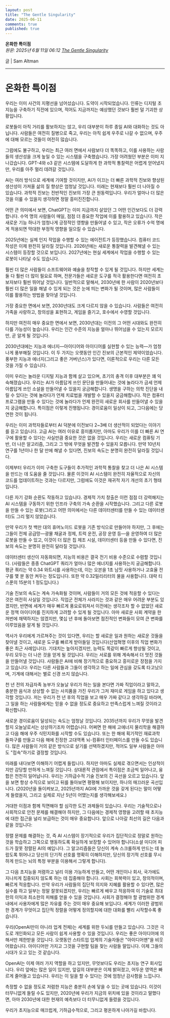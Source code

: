 ```yaml
---
layout: post
title: "The Gentle Singularity"
date: 2025-06-11
comments: true
published: true
---
```


**온화한 특이점**  
_원문: 2025년 6월 11일 06:12 [The Gentle Singularity](https://blog.samaltman.com/the-gentle-singularity)_  

글 | Sam Altman

---

# 온화한 특이점

우리는 이미 사건의 지평선을 넘어섰습니다. 도약이 시작되었습니다. 인류는 디지털 초지능을 구축하기 직전에 있으며, 적어도 지금까지는 예상했던 것보다 훨씬 덜 기괴한 상황입니다.

로봇들이 아직 거리를 활보하지는 않고, 우리 대부분이 하루 종일 AI와 대화하는 것도 아닙니다. 사람들은 여전히 질병으로 죽고, 우리는 아직 쉽게 우주로 나갈 수 없으며, 우주에 대해 모르는 것들이 여전히 많습니다.

그럼에도 불구하고, 우리는 최근 여러 면에서 사람보다 더 똑똑하고, 이를 사용하는 사람들의 생산성을 크게 높일 수 있는 시스템을 구축했습니다. 가장 어려웠던 부분은 이미 지나갔습니다. GPT-4와 o3 같은 시스템에 도달하게 한 과학적 통찰력은 어렵게 얻어냈지만, 우리를 아주 멀리 데려갈 것입니다.

AI는 여러 방식으로 세계에 기여할 것이지만, AI가 이끄는 더 빠른 과학적 진보와 향상된 생산성이 가져올 삶의 질 향상은 엄청날 것입니다. 미래는 현재보다 훨씬 더 나아질 수 있습니다. 과학적 진보는 전반적인 진보의 가장 큰 원동력입니다. 우리가 얼마나 더 많은 것을 이룰 수 있을지 생각하면 정말 흥미진진합니다.

어떤 큰 의미에서 보면, ChatGPT는 이미 지금까지 살았던 그 어떤 인간보다도 더 강력합니다. 수억 명의 사람들이 매일, 점점 더 중요한 작업에 이를 활용하고 있습니다. 작은 새로운 기능 하나가 엄청나게 긍정적인 영향을 만들어낼 수 있고, 작은 오류가 수억 명에게 적용되면 막대한 부정적 영향을 일으킬 수 있습니다.

2025년에는 실제 인지 작업을 수행할 수 있는 에이전트가 등장했습니다. 컴퓨터 코드 작성은 이제 완전히 달라질 것입니다. 2026년에는 새로운 통찰력을 발견해낼 수 있는 시스템이 등장할 것으로 보입니다. 2027년에는 현실 세계에서 작업을 수행할 수 있는 로봇이 나타날 수도 있습니다.

훨씬 더 많은 사람들이 소프트웨어와 예술을 창작할 수 있게 될 것입니다. 하지만 세계는 둘 다 훨씬 더 많이 필요로 하며, 전문가들은 새로운 도구를 적극 활용한다면 여전히 초보자보다 훨씬 뛰어날 것입니다. 일반적으로 말해서, 2030년에 한 사람이 2020년보다 훨씬 더 많은 일을 해낼 수 있게 되는 것은 눈에 띄는 변화가 될 것이며, 많은 사람들이 이를 활용하는 방법을 찾아낼 것입니다.

가장 중요한 면에서 보면, 2030년대도 크게 다르지 않을 수 있습니다. 사람들은 여전히 가족을 사랑하고, 창의성을 표현하고, 게임을 즐기고, 호수에서 수영할 것입니다.

하지만 여전히 매우 중요한 면에서 보면, 2030년대는 이전의 그 어떤 시대와도 완전히 다를 가능성이 높습니다. 우리는 인간 수준의 지능을 얼마나 뛰어넘을 수 있는지 모르지만, 곧 알게 될 것입니다.

2030년대에는 지능과 에너지—아이디어와 아이디어를 실현할 수 있는 능력—가 엄청나게 풍부해질 것입니다. 이 두 가지는 오랫동안 인간 진보의 근본적인 제약이었습니다. 풍부한 지능과 에너지(그리고 좋은 거버넌스)가 있다면, 이론적으로 우리는 다른 모든 것을 가질 수 있습니다.

이미 우리는 놀라운 디지털 지능과 함께 살고 있으며, 초기의 충격 이후 대부분은 꽤 익숙해졌습니다. 우리는 AI가 아름답게 쓰인 문단을 만들어내는 것에 놀라다가 금세 언제 아름답게 쓰인 소설을 만들어낼 수 있을지 궁금해합니다. 생명을 구하는 의학 진단을 내릴 수 있다는 것에 놀라다가 언제 치료법을 개발할 수 있을지 궁금해합니다. 작은 컴퓨터 프로그램을 만들 수 있다는 것에 놀라다가 언제 완전히 새로운 회사를 만들어낼 수 있을지 궁금해합니다. 특이점은 이렇게 진행됩니다: 경이로움이 일상이 되고, 그다음에는 당연한 것이 됩니다.

우리는 이미 과학자들로부터 AI 덕분에 이전보다 2~3배 더 생산적이 되었다는 이야기를 듣고 있습니다. 고급 AI는 여러 이유로 흥미롭지만, 아마도 우리가 이를 더 빠른 AI 연구에 활용할 수 있다는 사실만큼 중요한 것은 없을 것입니다. 우리는 새로운 컴퓨팅 기반, 더 나은 알고리즘, 그리고 그 밖에 무엇을 발견할 수 있을지 모릅니다. 만약 10년치 연구를 1년이나 한 달 만에 해낼 수 있다면, 진보의 속도는 분명히 완전히 달라질 것입니다.

이제부터 우리가 이미 구축한 도구들이 추가적인 과학적 통찰을 찾고 더 나은 AI 시스템을 만드는 데 도움을 줄 것입니다. 물론 이것이 AI 시스템이 완전히 자율적으로 자신의 코드를 업데이트하는 것과는 다르지만, 그럼에도 이것은 재귀적 자기 개선의 초기 형태입니다.

다른 자기 강화 순환도 작동하고 있습니다. 경제적 가치 창출은 이런 점점 더 강력해지는 AI 시스템을 구동하기 위한 인프라 구축의 가속 순환을 시작했습니다. 그리고 다른 로봇을 만들 수 있는 로봇(그리고 어떤 의미에서는 다른 데이터센터를 만들 수 있는 데이터센터)도 그리 멀지 않았습니다.

만약 우리가 첫 백만 대의 휴머노이드 로봇을 기존 방식으로 만들어야 하지만, 그 후에는 그들이 전체 공급망—광물 채굴과 정제, 트럭 운전, 공장 운영 등—을 운영하여 더 많은 로봇을 만들 수 있고, 이것이 더 많은 칩 제조 시설, 데이터센터 등을 만들 수 있다면, 진보의 속도는 분명히 완전히 달라질 것입니다.

데이터센터 생산이 자동화되면, 지능의 비용은 결국 전기 비용 수준으로 수렴할 것입니다. (사람들은 종종 ChatGPT 쿼리가 얼마나 많은 에너지를 사용하는지 궁금해합니다. 평균 쿼리는 약 0.34 와트시를 사용하는데, 이는 오븐을 1초 남짓 사용하거나 고효율 전구를 몇 분 동안 켜두는 정도입니다. 또한 약 0.32밀리리터의 물을 사용합니다. 대략 티스푼의 15분의 1 정도입니다.)

기술 진보의 속도는 계속 가속화될 것이며, 사람들이 거의 모든 것에 적응할 수 있다는 것은 여전히 사실일 것입니다. 직업군 전체가 사라지는 것과 같은 매우 어려운 부분도 있겠지만, 반면에 세계가 매우 빠르게 풍요로워져서 이전에는 생각조차 할 수 없었던 새로운 정책 아이디어를 진지하게 고려할 수 있게 될 것입니다. 아마 새로운 사회 계약을 한꺼번에 채택하지는 않겠지만, 몇십 년 후에 돌아보면 점진적인 변화들이 모여 큰 변화를 이루었음을 알게 될 것입니다.

역사가 우리에게 가르쳐주는 것이 있다면, 우리는 할 새로운 일과 원하는 새로운 것들을 찾아낼 것이고, 새로운 도구를 빠르게 받아들일 것입니다(산업혁명 이후의 직업 변화가 좋은 최근 사례입니다). 기대치는 높아지겠지만, 능력도 똑같이 빠르게 향상될 것이고, 우리 모두는 더 나은 것을 얻게 될 것입니다. 우리는 서로를 위해 계속해서 더 멋진 것들을 만들어낼 것입니다. 사람들은 AI에 비해 장기적으로 중요하고 흥미로운 장점을 가지고 있습니다: 우리는 다른 사람들과 그들이 생각하고 하는 일에 관심을 갖도록 타고났으며, 기계에 대해서는 별로 신경 쓰지 않습니다.

천 년 전의 자급자족 농부가 오늘날 우리가 하는 일을 본다면 가짜 직업이라고 말하고, 충분한 음식과 상상할 수 없는 사치품을 가진 우리가 그저 재미로 게임을 하고 있다고 생각할 것입니다. 저는 우리가 천 년 후의 직업을 보고 매우 가짜 같다고 생각하길 바라며, 그 일을 하는 사람들에게는 믿을 수 없을 정도로 중요하고 만족스럽게 느껴질 것이라고 확신합니다.

새로운 경이로움이 달성되는 속도는 엄청날 것입니다. 2035년까지 우리가 무엇을 발견할지 오늘날로서는 상상하기조차 어렵습니다. 어쩌면 한 해에 고에너지 물리학을 해결하고 다음 해에 우주 식민지화를 시작할 수도 있습니다. 또는 한 해에 획기적인 재료과학 돌파구를 만들고 다음 해에 진정한 고대역폭 뇌-컴퓨터 인터페이스를 만들 수도 있습니다. 많은 사람들이 거의 같은 방식으로 살기를 선택하겠지만, 적어도 일부 사람들은 아마도 "접속"하기로 결정할 것입니다.

미래를 내다보면 이해하기 어렵게 들립니다. 하지만 아마도 실제로 겪으면서는 인상적이지만 감당할 만하게 느껴질 것입니다. 상대론적 관점에서 특이점은 조금씩 일어나고, 융합은 천천히 일어납니다. 우리는 기하급수적 기술 진보의 긴 곡선을 오르고 있습니다. 앞을 보면 항상 수직으로 보이고 뒤를 돌아보면 평평해 보이지만, 하나의 매끄러운 곡선입니다. (2020년을 돌이켜보고, 2025년까지 AGI에 가까운 것을 갖게 된다는 말이 어떻게 들렸을지, 그리고 실제로 지난 5년이 어땠는지를 생각해보세요.)

거대한 이점과 함께 직면해야 할 심각한 도전 과제들이 있습니다. 우리는 기술적으로나 사회적으로 안전 문제를 해결해야 하지만, 그 다음에는 경제적 영향을 고려할 때 초지능에 대한 접근을 널리 보급하는 것이 매우 중요합니다. 앞으로 나아갈 최선의 길은 다음과 같을 것입니다:

정렬 문제를 해결하는 것, 즉 AI 시스템이 장기적으로 우리가 집단적으로 정말로 원하는 것을 학습하고 그쪽으로 행동하도록 확실하게 보장할 수 있어야 합니다(소셜 미디어 피드가 잘못 정렬된 AI의 예입니다. 그 알고리즘들은 당신이 계속 스크롤하게 만드는 데 놀랍도록 뛰어나고 당신의 단기적 선호를 명확히 이해하지만, 당신의 장기적 선호를 무시하게 만드는 뇌의 특정 부분을 이용해서 그렇게 합니다).

그 다음 초지능을 저렴하고 널리 이용 가능하게 만들고, 어떤 개인이나 회사, 국가에도 지나치게 집중되지 않도록 하는 데 집중해야 합니다. 사회는 회복력이 있고, 창의적이며, 빠르게 적응합니다. 만약 우리가 사람들의 집단적 의지와 지혜를 활용할 수 있다면, 많은 실수를 하고 일부는 정말 잘못되겠지만, 우리는 빠르게 배우고 적응하여 이 기술로 최대한의 이익과 최소한의 피해를 얻을 수 있을 것입니다. 사회가 결정해야 할 광범위한 경계 내에서 사용자에게 많은 자유를 주는 것이 매우 중요해 보입니다. 세계가 이러한 광범위한 경계가 무엇이고 집단적 정렬을 어떻게 정의할지에 대한 대화를 빨리 시작할수록 좋습니다.

우리(OpenAI만이 아니라 업계 전체)는 세계를 위한 두뇌를 만들고 있습니다. 그것은 극도로 개인화되고 모든 사람이 쉽게 사용할 수 있을 것입니다. 우리는 좋은 아이디어에 의해서만 제한받을 것입니다. 오랫동안 스타트업 업계의 기술자들은 "아이디어맨"을 비웃어왔습니다. 아이디어만 가지고 그것을 구현할 팀을 찾는 사람들 말입니다. 이제 그들의 시대가 오고 있는 것 같습니다.

OpenAI는 이제 여러 가지 역할을 하고 있지만, 무엇보다도 우리는 초지능 연구 회사입니다. 우리 앞에는 많은 일이 있지만, 앞길의 대부분은 이제 밝혀졌고, 어두운 영역은 빠르게 줄어들고 있습니다. 우리는 이 일을 할 수 있다는 것에 엄청난 감사함을 느낍니다.

측정할 수 없을 정도로 저렴한 지능은 충분히 손에 닿을 수 있는 곳에 있습니다. 이것이 터무니없게 들릴 수도 있지만, 2020년에 우리가 지금의 위치에 있을 것이라고 말했다면, 아마 2030년에 대한 현재의 예측보다 더 터무니없게 들렸을 것입니다.

우리가 초지능으로 매끄럽게, 기하급수적으로, 그리고 평온하게 나아가길 바랍니다.